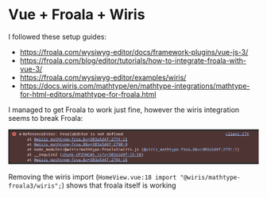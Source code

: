 # Vue + Froala + Wiris 

I followed these setup guides: 

* https://froala.com/wysiwyg-editor/docs/framework-plugins/vue-js-3/
* https://froala.com/blog/editor/tutorials/how-to-integrate-froala-with-vue-3/
* https://froala.com/wysiwyg-editor/examples/wiris/
* https://docs.wiris.com/mathtype/en/mathtype-integrations/mathtype-for-html-editors/mathtype-for-froala.html

I managed to get Froala to work just fine, however the wiris integration seems to break Froala: 

![error image](error.png)

Removing the wiris import (`HomeView.vue:18 import "@wiris/mathtype-froala3/wiris";`) shows that froala itself is working 

